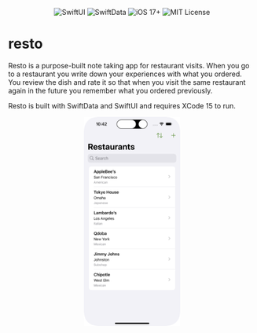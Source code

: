 <p align="center">
    <img src="https://img.shields.io/badge/SwiftUI-grey?logo=swift" alt="SwiftUI">
    <img src="https://img.shields.io/badge/SwiftData-grey?logo=swift" alt="SwiftData">
    <img src="https://img.shields.io/badge/iOS-17%2B-blue?logo=apple" alt="iOS 17+">
    <img src="https://img.shields.io/badge/License-MIT-lightgrey" alt="MIT License">
</p>

# resto

Resto is a purpose-built note taking app for restaurant visits. When you go to a restaurant you write down your experiences with what you ordered. You review the dish and rate it so that when you visit the same restaurant again in the future you remember what you ordered previously.

Resto is built with SwiftData and SwiftUI and requires XCode 15 to run.

<p align="center">
  <img width="196.5" height="426" src="./assets/main_screen.png" alt="Layout with multiple sections">
</p>

